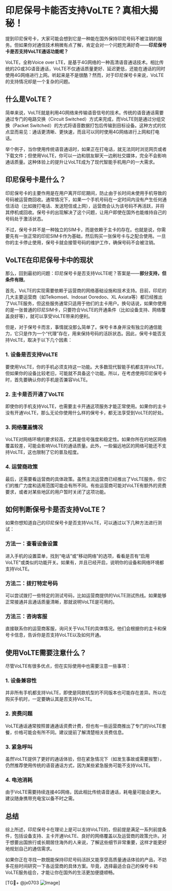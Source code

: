 # 印尼保号卡能否支持VoLTE？真相大揭秘！

提到印尼保号卡，大家可能会想到它是一种能在国外保持印尼号码不被注销的服务。但如果你对通信技术稍微有点了解，肯定会对一个问题充满好奇——**印尼保号卡是否支持VoLTE通话功能呢？**

VoLTE，全称Voice over LTE，是基于4G网络的一种高清语音通话技术。相比传统的2G或3G语音通话，VoLTE不仅通话质量更好、延迟更低，还能在通话的同时使用4G网络进行上网。听起来是不是很酷？然而，对于印尼保号卡来说，VoLTE的支持情况却是一个复杂的问题。

## 什么是VoLTE？

简单来说，VoLTE就是利用4G网络来传输语音信号的技术。传统的语音通话需要通过专门的电路交换（Circuit Switched）方式来完成，而VoLTE则是通过分组交换（Packet Switched）的方式将语音数据打包后传输到目标设备。这种方式的优点显而易见：通话更清晰、更快速，而且可以同时使用4G网络进行上网和打电话。

举个例子，当你使用传统语音通话时，如果正在打电话，就无法同时浏览网页或者下载文件；但使用VoLTE，你可以一边和朋友聊天一边刷社交媒体，完全不会影响通话质量。这种体验上的提升让VoLTE成为了现代智能手机用户的一大需求。

## 印尼保号卡是什么？

印尼保号卡的主要作用是在用户离开印尼期间，防止由于长时间未使用手机导致的号码被运营商回收。通常情况下，如果一个手机号码在一定时间内没有产生任何通信活动（比如拨打电话、发送短信或上网），运营商会认为该号码不再活跃，并将其停机或回收。保号卡的出现解决了这个问题，让用户即使在国外也能维持自己的号码处于激活状态。

不过，保号卡并不是一种独立的SIM卡，而是依赖于主卡的存在。也就是说，你需要先有一张正常的印尼SIM卡作为基础，然后购买一张保号卡与之配合使用。一旦你的主卡停止使用，保号卡就会接管号码的维护工作，确保号码不会被注销。

## VoLTE在印尼保号卡中的现状

那么，回到最初的问题：印尼保号卡是否支持VoLTE呢？答案是——**部分支持，但条件有限**。

首先，VoLTE的实现需要依赖于运营商的网络基础设施和技术支持。目前，印尼的几大主要运营商（如Telkomsel、Indosat Ooredoo、XL Axiata等）都已经推出了VoLTE服务，但这些服务通常只适用于他们的主卡用户。换句话说，如果你使用的是一张普通的印尼SIM卡，只要符合VoLTE的开通条件（比如设备支持、网络覆盖良好等），就可以享受VoLTE带来的便利。

但是，对于保号卡而言，事情就没那么简单了。保号卡本身并没有独立的通信能力，它只是作为一个“代理”存在，用来保持号码的活跃状态。因此，保号卡能否支持VoLTE，取决于以下几个因素：

### 1. 设备是否支持VoLTE

要使用VoLTE，你的手机必须支持这一功能。大多数现代智能手机都支持VoLTE，但如果你的设备比较老旧，可能就不具备这个功能。所以，在考虑使用印尼保号卡时，首先要确认你的手机是否兼容VoLTE。

### 2. 主卡是否开通了VoLTE

即使你的手机支持VoLTE，也需要主卡开通这项服务才能正常使用。如果你的主卡没有开通VoLTE，那么无论你使用什么样的保号卡，都无法享受到VoLTE的好处。

### 3. 网络覆盖情况

VoLTE对网络环境的要求较高，尤其是信号强度和稳定性。如果你所在的地区网络覆盖较差，可能会影响VoLTE的通话质量。此外，一些偏远地区的网络可能还不支持VoLTE，这也限制了它的普及程度。

### 4. 运营商政策

最后，还需要看运营商的具体政策。虽然主流运营商已经推出了VoLTE服务，但它们的推广力度和适用范围可能会有所不同。有些运营商可能对VoLTE有额外的资费要求，或者对某些地区的用户暂时关闭了这项功能。

## 如何判断保号卡是否支持VoLTE？

如果你想知道自己的印尼保号卡是否支持VoLTE，可以通过以下几种方法进行测试：

### 方法一：查看设备设置

进入手机的设置菜单，找到“电话”或“移动网络”的选项，看看是否有“启用VoLTE”或类似的功能开关。如果有，并且已经开启，说明你的设备和网络环境都支持VoLTE。

### 方法二：拨打特定号码

可以尝试拨打一些特定的测试号码，比如运营商提供的VoLTE测试热线。如果能够正常接通并且通话质量清晰，那就说明VoLTE是可用的。

### 方法三：咨询客服

直接联系你的运营商客服，询问关于VoLTE的具体情况。他们会根据你的主卡和保号卡信息，告诉你是否支持VoLTE以及如何开通。

## 使用VoLTE需要注意什么？

尽管VoLTE有很多优点，但在实际使用中也需要注意一些事项：

### 1. 设备兼容性

并非所有手机都支持VoLTE，即使是同款机型的不同版本也可能存在差异。所以在购买手机时，一定要确认其是否支持VoLTE。

### 2. 资费问题

VoLTE通话通常按照普通通话资费计费，但也有一些运营商推出了专门的VoLTE套餐，价格可能会有所不同。建议提前了解清楚相关资费信息。

### 3. 紧急呼叫

虽然VoLTE提供了更好的通话体验，但在紧急情况下（如发生事故或需要报警），仍然推荐使用传统的语音通话方式，因为某些紧急服务可能不支持VoLTE。

### 4. 电池消耗

由于VoLTE需要持续连接4G网络，因此相比传统语音通话，耗电量可能会更大。建议随身携带充电宝以备不时之需。

## 总结

综上所述，印尼保号卡在理论上是可以支持VoLTE的，但前提是满足一系列前提条件，包括设备支持、主卡开通VoLTE、良好的网络覆盖以及运营商的政策允许。对于想要出国旅行或长期居住海外的人来说，了解这些细节非常重要，这样才能更好地规划自己的通信需求。

如果你正在寻找一款既能保持印尼号码活跃又能享受高质量通话体验的产品，不妨多花些时间研究一下各运营商的具体方案。毕竟，选择最适合自己的保号卡和VoLTE服务组合，才能让你在国外的生活更加便捷顺畅。

[TG💪+ @jx0703 ![Image](https://github.com/user-attachments/assets/dbca1d08-cadb-493c-b0ec-ad6f7a83f270)]